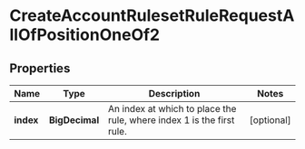 

# CreateAccountRulesetRuleRequestAllOfPositionOneOf2


## Properties

| Name | Type | Description | Notes |
|------------ | ------------- | ------------- | -------------|
|**index** | **BigDecimal** | An index at which to place the rule, where index 1 is the first rule. |  [optional] |




